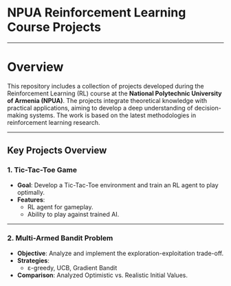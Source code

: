 # NPUA Reinforcement Learning Course Projects

---
# **Overview**
This repository includes a collection of projects developed during the Reinforcement Learning (RL) course at the **National Polytechnic University of Armenia (NPUA)**. The projects integrate theoretical knowledge with practical applications, aiming to develop a deep understanding of decision-making systems. The work is based on the latest methodologies in reinforcement learning research.

---
## **Key Projects Overview**

### **1. Tic-Tac-Toe Game**
- **Goal**: Develop a Tic-Tac-Toe environment and train an RL agent to play optimally.
- **Features**: 
  - RL agent for gameplay.
  - Ability to play against trained AI.

---

### **2. Multi-Armed Bandit Problem**
- **Objective**: Analyze and implement the exploration-exploitation trade-off.
- **Strategies**: 
  - ε-greedy, UCB, Gradient Bandit
- **Comparison**: Analyzed Optimistic vs. Realistic Initial Values.
